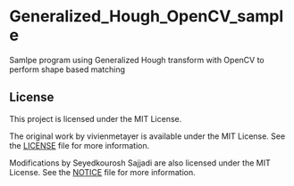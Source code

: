 # Generalized_Hough_OpenCV_sample
Samlpe program using Generalized Hough transform with OpenCV to perform shape based matching

## License

This project is licensed under the MIT License.

The original work by vivienmetayer is available under the MIT License. See the [LICENSE](LICENSE) file for more information.

Modifications by Seyedkourosh Sajjadi are also licensed under the MIT License. See the [NOTICE](NOTICE) file for more information.

